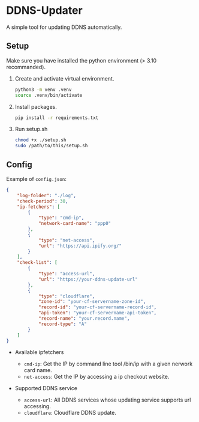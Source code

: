 # DDNS-Updater
A simple tool for updating DDNS automatically.

## Setup
Make sure you have installed the python environment (> 3.10 recommanded). 

1. Create and activate virtual environment. 
    ```bash
    python3 -m venv .venv
    source .venv/bin/activate
    ```

2. Install packages.
    ```bash
    pip install -r requirements.txt
    ```

3. Run setup.sh
    ```bash
    chmod +x ./setup.sh
    sudo /path/to/this/setup.sh
    ```

## Config
Example of `config.json`:
```json
{
    "log-folder": "./log", 
    "check-period": 30, 
    "ip-fetchers": [
        {
            "type": "cmd-ip", 
            "network-card-name": "ppp0"
        }, 
        {
            "type": "net-access", 
            "url": "https://api.ipify.org/"
        }
    ], 
    "check-list": [
        {
            "type": "access-url", 
            "url": "https://your-ddns-update-url"
        }, 
        {
            "type": "cloudflare", 
            "zone-id": "your-cf-servername-zone-id", 
            "record-id": "your-cf-servername-record-id", 
            "api-token": "your-cf-servername-api-token", 
            "record-name": "your.record.name", 
            "record-type": "A"
        }
    ]
}
```

- Available ipfetchers
    - `cmd-ip`: Get the IP by command line tool /bin/ip with a given nerwork card name. 
    - `net-access`: Get the IP by accessing a ip checkout website.

- Supported DDNS service
    - `access-url`: All DDNS services whose updating service supports url accessing. 
    - `cloudflare`: Cloudflare DDNS update. 
